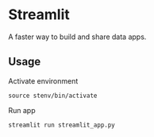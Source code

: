 # Streamlit

A faster way to build and share data apps.

## Usage

Activate environment

```
source stenv/bin/activate
```

Run app

```bash
streamlit run streamlit_app.py
```